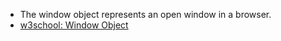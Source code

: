 - The window object represents an open window in a browser.
- [w3school: Window Object](https://www.w3schools.com/jsref/obj_window.asp)
